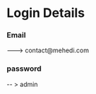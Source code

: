 <h1> Login Details </h1>
<h3> Email </h3> ---> contact@mehedi.com <br>
<h3> password </h3>  -- > admin
